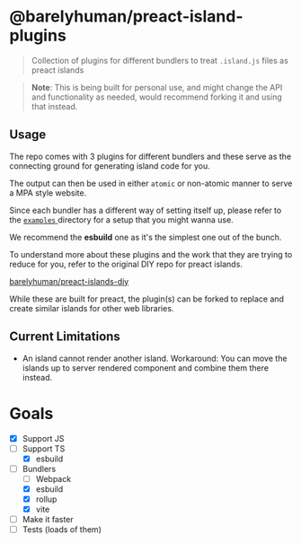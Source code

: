# @barelyhuman/preact-island-plugins

> Collection of plugins for different bundlers to treat `.island.js` files as
> preact islands

> **Note**: This is being built for personal use, and might change the API and
> functionality as needed, would recommend forking it and using that instead.

## Usage

The repo comes with 3 plugins for different bundlers and these serve as the
connecting ground for generating island code for you.

The output can then be used in either `atomic` or non-atomic manner to serve a
MPA style website.

Since each bundler has a different way of setting itself up, please refer to the
[ `examples` ](/examples/) directory for a setup that you might wanna use.

We recommend the **esbuild** one as it's the simplest one out of the bunch.

To understand more about these plugins and the work that they are trying to
reduce for you, refer to the original DIY repo for preact islands.

[barelyhuman/preact-islands-diy](https://github.com/barelyhuman/preact-islands-diy)

While these are built for preact, the plugin(s) can be forked to replace and
create similar islands for other web libraries.

## Current Limitations

- An island cannot render another island. Workaround: You can move the islands
  up to server rendered component and combine them there instead.

# Goals

- [x] Support JS
- [ ] Support TS
  - [x] esbuild
- [ ] Bundlers
  - [ ] Webpack
  - [x] esbuild
  - [x] rollup
  - [x] vite
- [ ] Make it faster
- [ ] Tests (loads of them)
